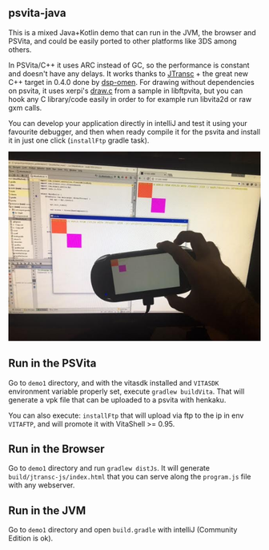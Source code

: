 ## psvita-java

This is a mixed Java+Kotlin demo that can run in the JVM, the browser and PSVita,
and could be easily ported to other platforms like 3DS among others.

In PSVita/C++ it uses ARC instead of GC, so the performance is constant and doesn't
have any delays. It works thanks to [JTransc](https://github.com/jtransc/jtransc) +
the great new C++ target in 0.4.0 done by [dsp-omen](https://github.com/dsp-omen).
For drawing without dependencies on psvita, it uses xerpi's [draw.c](https://github.com/xerpi/libftpvita/blob/master/sample/draw.c) from a sample in libftpvita, but you can hook any C library/code easily in order to for example run libvita2d or raw gxm calls.

You can develop your application directly in intelliJ and test it using your favourite debugger, and then when ready compile it for the psvita and install it in just one click (`installFtp` gradle task).

![0.jpg](0.jpg)

## Run in the PSVita

Go to `demo1` directory, and with the vitasdk installed and `VITASDK` environment variable properly set, execute `gradlew buildVita`.
That will generate a vpk file that can be uploaded to a psvita with henkaku.

You can also execute: `installFtp` that will upload via ftp to the ip in env `VITAFTP`, and will promote it with VitaShell >= 0.95.

## Run in the Browser

Go to `demo1` directory and run `gradlew distJs`. It will generate `build/jtransc-js/index.html` that you can serve along the `program.js` file with any webserver.

## Run in the JVM

Go to `demo1` directory and open `build.gradle` with intelliJ (Community Edition is ok).
